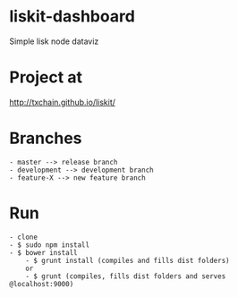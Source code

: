 # liskit-dashboard
Simple lisk node dataviz

# Project at
http://txchain.github.io/liskit/

# Branches
    - master --> release branch
    - development --> development branch
    - feature-X --> new feature branch
    
# Run
    - clone
    - $ sudo npm install
    - $ bower install
        - $ grunt install (compiles and fills dist folders)
        or
        - $ grunt (compiles, fills dist folders and serves @localhost:9000)
        
